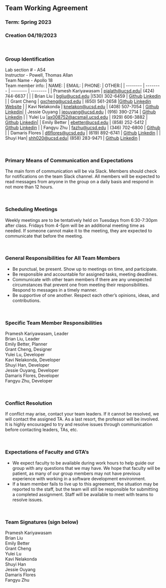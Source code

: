 ## Team Working Agreement 
### Term: Spring 2023 
### Creation 04/19/2023
<br>




 ### Group Identification 
Lab section # - A54  
Instructor - Powell, Thomas Allan   
Team Name - Apollo 18   
Team member info: 
| NAME: | EMAIL: | PHONE: | OTHER:|
| -------- | -------- | -------- | -------- |
| Pramesh Kariyawasam | pjalath@ucsd.edu| (424) 744-6637 |  |
| Brian Liu | bgliu@ucsd.edu |(530) 302-6459 | [Github](https://github.com/brianliu1412)  [Linkedin](https://www.linkedin.com/in/brianliu1412/) |
| Grant Cheng | gxcheng@ucsd.edu | (650) 561-2658 |[Github](https://github.com/brianliu1412)  [Linkedin](https://www.linkedin.com/in/brianliu1412/)  [Website](https://www.linkedin.com/in/brianliu1412/) |
| Kavi Nelakonda | knelakon@ucsd.edu | (408) 507-7054 | [Github](https://github.com/kNelakonda) [Linkedin](https://www.linkedin.com/in/kavi-n-a207ba102/)|
| Jessie Ouyang | jeouyang@ucsd.edu | (916) 390-2714 | [Github](https://github.com/ouyangca) [Linkedin](https://www.linkedin.com/in/jessieyouyang/) |
| Yulei Lu |ax008752@acsmail.ucsd.edu | (929) 606-3882 | [Github](https://github.com/Yuleilu) [Linkedin](https://www.linkedin.com/in/yulei-lu-383b4126b/)|
| Emily Better | ebetter@ucsd.edu | (858) 252-5412 | [Github](https://github.com/emilybetter) [Linkedin](https://www.linkedin.com/in/emily-better/) |
| Fangyu Zhu | fazhu@ucsd.edu | (346) 702-6800 | [Github](https://github.com/fangyuzhu1101) |
| Damaris Flores | d6flores@ucsd.edu | (619) 892-6741  | [Github](https://github.com/dflores1229/) [Linkedin](http://www.linkedin.com/in/damaris-flores-9841a9166) |
| Shuyi Han| shh020@ucsd.edu| (858) 283-9471 | [Github](https://github.com/KristinShuyiHan) [Linkedin](https://www.linkedin.com/in/shuyi-han-67bb1b233/) |


<br>




### Primary Means of Communication and Expectations 

The main form of communication will be via Slack. Members should check for notifications on the team Slack channel. All members will be expected to read messages from anyone in the group on a daily basis and respond in not more than 12 hours.

<br>



  
### Scheduling Meetings 
Weekly meetings are to be tentatively held on Tuesdays from 6:30-7:30pm after class. Fridays from 4-5pm will be an additional meeting time as needed. If someone cannot make it to the meeting, they are expected to communicate that before the meeting.


<br>




### General Responsibilities for All Team Members  
- Be punctual, be present. Show up to meetings on time, and participate.   
- Be responsible and accountable for assigned tasks, meeting deadlines.   
- Communicate with other team members if there are any unexpected circumstances that prevent one from meeting their responsibilities. Respond to messages in a timely manner.   
- Be supportive of one another. Respect each other’s opinions, ideas, and contributions.


<br>


### Specific Team Member Responsibilities
Pramesh Kariyawasam, Leader   
Brian Liu, Leader   
Emily Better, Planner  
Grant Cheng, Designer    
Yulei Lu, Developer  
Kavi Nelakonda, Developer  
Shuyi Han, Developer  
Jessie Ouyang, Developer  
Damaris Flores, Developer  
Fangyu Zhu, Developer

<br>


### Conflict Resolution

If conflict may arise, contact your team leaders. If it cannot be resolved, we will contact the assigned TA. As a last resort, the professor will be involved. It is highly encouraged to try and resolve issues through communication before contacting leaders, TAs, etc.

<br>

### Expectations of Faculty and GTA’s
- We expect faculty to be available during work hours to help guide our group with any questions that we may have. We hope that faculty will be patient, as many of our group members may not have previous experience with working in a software development environment.
- If a team member fails to live up to this agreement, the situation may be reported to the staff, but the team will still be responsible for submitting a completed assignment. Staff will be available to meet with teams to resolve issues.

<br>

### Team Signatures (sign below)
Pramesh Kariyawasam  
Brian Liu  
Emily Better  
Grant Cheng  
Yulei Lu  
Kavi Nelakonda  
Shuyi Han  
Jessie Ouyang  
Damaris Flores  
Fangyu Zhu  



